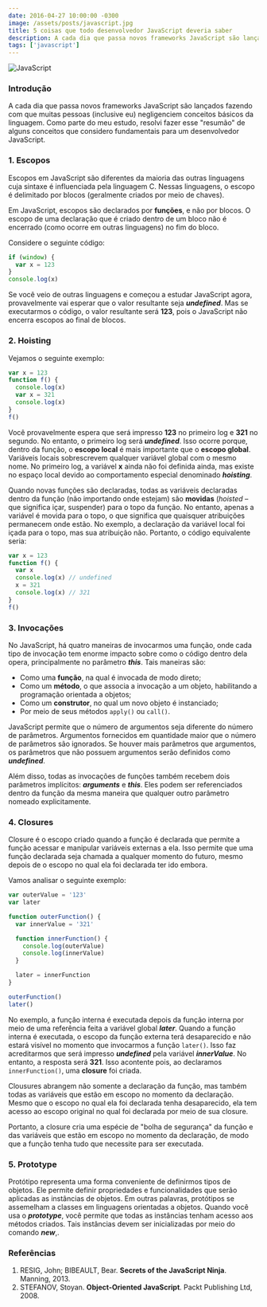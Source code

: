 ```yaml
---
date: 2016-04-27 10:00:00 -0300
image: /assets/posts/javascript.jpg
title: 5 coisas que todo desenvolvedor JavaScript deveria saber
description: A cada dia que passa novos frameworks JavaScript são lançados fazendo com que muitas pessoas negligenciem conceitos básicos da linguagem.
tags: ['javascript']
---
```


![JavaScript](images/posts/javascript.jpg)

### Introdução

A cada dia que passa novos frameworks JavaScript são lançados fazendo com que muitas pessoas (inclusive eu) negligenciem conceitos básicos da linguagem. Como parte do meu estudo, resolvi fazer esse "resumão" de alguns conceitos que considero fundamentais para um desenvolvedor JavaScript.

### 1. Escopos

Escopos em JavaScript são diferentes da maioria das outras linguagens cuja sintaxe é influenciada pela linguagem C. Nessas linguagens, o escopo é delimitado por blocos (geralmente criados por meio de chaves).

Em JavaScript, escopos são declarados por **funções**, e não por blocos. O escopo de uma declaração que é criado dentro de um bloco não é encerrado (como ocorre em outras linguagens) no fim do bloco.

Considere o seguinte código:

```javascript
if (window) {
  var x = 123
}
console.log(x)
```

Se você veio de outras linguagens e começou a estudar JavaScript agora, provavelmente vai esperar que o valor resultante seja **_undefined_**. Mas se executarmos o código, o valor resultante será **123**, pois o JavaScript não encerra escopos ao final de blocos.

### 2. Hoisting

Vejamos o seguinte exemplo:

```javascript
var x = 123
function f() {
  console.log(x)
  var x = 321
  console.log(x)
}
f()
```

Você provavelmente espera que será impresso **123** no primeiro log e **321** no segundo. No entanto, o primeiro log será **_undefined_**. Isso ocorre porque, dentro da função, o **escopo local** é mais importante que o **escopo global**. Variáveis locais sobrescrevem qualquer variável global com o mesmo nome. No primeiro log, a variável **x** ainda não foi definida ainda, mas existe no espaço local devido ao comportamento especial denominado **_hoisting_**.

Quando novas funções são declaradas, todas as variáveis declaradas dentro da função (não importando onde estejam) são **movidas** (_hoisted_ – que significa içar, suspender) para o topo da função. No entanto, apenas a variável é movida para o topo, o que significa que quaisquer atribuições permanecem onde estão. No exemplo, a declaração da variável local foi içada para o topo, mas sua atribuição não. Portanto, o código equivalente seria:

```javascript
var x = 123
function f() {
  var x
  console.log(x) // undefined
  x = 321
  console.log(x) // 321
}
f()
```

### 3. Invocações

No JavaScript, há quatro maneiras de invocarmos uma função, onde cada tipo de invocação tem enorme impacto sobre como o código dentro dela opera, principalmente no parâmetro **_this_**. Tais maneiras são:

- Como uma **função**, na qual é invocada de modo direto;
- Como um **método**, o que associa a invocação a um objeto, habilitando a programação orientada a objetos;
- Como um **construtor**, no qual um novo objeto é instanciado;
- Por meio de seus métodos <code>apply()</code> ou <code>call()</code>.

<!-- Antes de analisarmos essas quatro formas, é importante ressaltar alguns detalhes. -->

JavaScript permite que o número de argumentos seja diferente do número de parâmetros. Argumentos fornecidos em quantidade maior que o número de parâmetros são ignorados. Se houver mais parâmetros que argumentos, os parâmetros que não possuem argumentos serão definidos como **_undefined_**.

Além disso, todas as invocações de funções também recebem dois parâmetros implícitos: **_arguments_** e **_this_**. Eles podem ser referenciados dentro da função da mesma maneira que qualquer outro parâmetro nomeado explicitamente.

### 4. Closures

Closure é o escopo criado quando a função é declarada que permite a função acessar e manipular variáveis externas a ela. Isso permite que uma função declarada seja chamada a qualquer momento do futuro, mesmo depois de o escopo no qual ela foi declarada ter ido embora.

Vamos analisar o seguinte exemplo:

```javascript
var outerValue = '123'
var later

function outerFunction() {
  var innerValue = '321'

  function innerFunction() {
    console.log(outerValue)
    console.log(innerValue)
  }

  later = innerFunction
}

outerFunction()
later()
```

No exemplo, a função interna é executada depois da função interna por meio de uma referência feita a variável global **_later_**. Quando a função interna é executada, o escopo da função externa terá desaparecido e não estará visível no momento que invocarmos a função <code>later()</code>. Isso faz acreditarmos que será impresso **_undefined_** pela variável **_innerValue_**. No entanto, a resposta será **321**. Isso acontente pois, ao declaramos <code>innerFunction()</code>, uma **closure** foi criada.

Clousures abrangem não somente a declaração da função, mas também todas as variáveis que estão em escopo no momento da declaração. Mesmo que o escopo no qual ela foi declarada tenha desaparecido, ela tem acesso ao escopo original no qual foi declarada por meio de sua closure.

Portanto, a closure cria uma espécie de "bolha de segurança" da função e das variáveis que estão em escopo no momento da declaração, de modo que a função tenha tudo que necessite para ser executada.

### 5. Prototype

Protótipo representa uma forma conveniente de definirmos tipos de objetos. Ele permite definir propriedades e funcionalidades que serão aplicadas as instâncias de objetos. Em outras palavras, protótipos se assemelham a classes em linguagens orientadas a objetos. Quando você usa o **_prototype_**, você permite que todas as instâncias tenham acesso aos métodos criados. Tais instâncias devem ser inicializadas por meio do comando **_new_**,.

### Referências

1. RESIG, John; BIBEAULT, Bear. **Secrets of the JavaScript Ninja**. Manning, 2013.
2. STEFANOV, Stoyan. **Object-Oriented JavaScript**. Packt Publishing Ltd, 2008.

